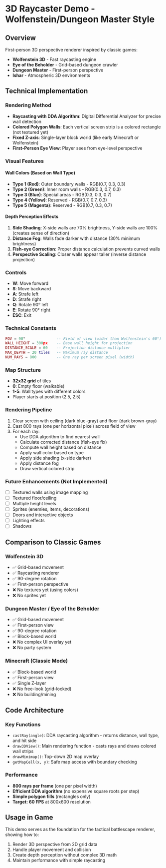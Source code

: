 # 3D Raycaster Demo - Wolfenstein/Dungeon Master Style

## Overview
First-person 3D perspective renderer inspired by classic games:
- **Wolfenstein 3D** - Fast raycasting engine
- **Eye of the Beholder** - Grid-based dungeon crawler
- **Dungeon Master** - First-person perspective
- **Ishar** - Atmospheric 3D environments

## Technical Implementation

### Rendering Method
- **Raycasting with DDA Algorithm**: Digital Differential Analyzer for precise wall detection
- **Colored Polygon Walls**: Each vertical screen strip is a colored rectangle (not textured yet)
- **Fixed Z-axis**: Single-layer block world (like early Minecraft or Wolfenstein)
- **First-Person Eye View**: Player sees from eye-level perspective

### Visual Features

#### Wall Colors (Based on Wall Type)
- **Type 1 (Red)**: Outer boundary walls - RGB(0.7, 0.3, 0.3)
- **Type 2 (Green)**: Inner room walls - RGB(0.3, 0.7, 0.3)
- **Type 3 (Blue)**: Special areas - RGB(0.3, 0.3, 0.7)
- **Type 4 (Yellow)**: Reserved - RGB(0.7, 0.7, 0.3)
- **Type 5 (Magenta)**: Reserved - RGB(0.7, 0.3, 0.7)

#### Depth Perception Effects
1. **Side Shading**: X-side walls are 70% brightness, Y-side walls are 100% (creates sense of direction)
2. **Distance Fog**: Walls fade darker with distance (30% minimum brightness)
3. **Fish-eye Correction**: Proper distance calculation prevents curved walls
4. **Perspective Scaling**: Closer walls appear taller (inverse distance projection)

### Controls
- **W**: Move forward
- **S**: Move backward
- **A**: Strafe left
- **D**: Strafe right
- **Q**: Rotate 90° left
- **E**: Rotate 90° right
- **ESC**: Exit

### Technical Constants
```lua
FOV = 90°              -- Field of view (wider than Wolfenstein's 60°)
WALL_HEIGHT = 300px    -- Base wall height for projection
DISTANCE_SCALE = 60    -- Projection distance multiplier
MAX_DEPTH = 20 tiles   -- Maximum ray distance
NUM_RAYS = 800         -- One ray per screen pixel (width)
```

### Map Structure
- **32x32 grid** of tiles
- **0**: Empty floor (walkable)
- **1-5**: Wall types with different colors
- Player starts at position (2.5, 2.5)

### Rendering Pipeline
1. Clear screen with ceiling (dark blue-gray) and floor (dark brown-gray)
2. Cast 800 rays (one per horizontal pixel) across field of view
3. For each ray:
   - Use DDA algorithm to find nearest wall
   - Calculate corrected distance (fish-eye fix)
   - Compute wall height based on distance
   - Apply wall color based on type
   - Apply side shading (x-side darker)
   - Apply distance fog
   - Draw vertical colored strip

### Future Enhancements (Not Implemented)
- [ ] Textured walls using image mapping
- [ ] Textured floor/ceiling
- [ ] Multiple height levels
- [ ] Sprites (enemies, items, decorations)
- [ ] Doors and interactive objects
- [ ] Lighting effects
- [ ] Shadows

## Comparison to Classic Games

### Wolfenstein 3D
- ✅ Grid-based movement
- ✅ Raycasting renderer
- ✅ 90-degree rotation
- ✅ First-person perspective
- ❌ No textures yet (using colors)
- ❌ No sprites yet

### Dungeon Master / Eye of the Beholder
- ✅ Grid-based movement
- ✅ First-person view
- ✅ 90-degree rotation
- ✅ Block-based world
- ❌ No complex UI overlay yet
- ❌ No party system

### Minecraft (Classic Mode)
- ✅ Block-based world
- ✅ First-person view
- ✅ Single Z-layer
- ❌ No free-look (grid-locked)
- ❌ No building/mining

## Code Architecture

### Key Functions
- `castRay(angle)`: DDA raycasting algorithm - returns distance, wall type, and hit side
- `draw3DView()`: Main rendering function - casts rays and draws colored wall strips
- `drawMinimap()`: Top-down 2D map overlay
- `getMapCell(x, y)`: Safe map access with boundary checking

### Performance
- **800 rays per frame** (one per pixel width)
- **Efficient DDA algorithm** (no expensive square roots per step)
- **Simple polygon fills** (rectangles only)
- **Target: 60 FPS** at 800x600 resolution

## Usage in Game
This demo serves as the foundation for the tactical battlescape renderer, showing how to:
1. Render 3D perspective from 2D grid data
2. Handle player movement and collision
3. Create depth perception without complex 3D math
4. Maintain performance with simple raycasting
